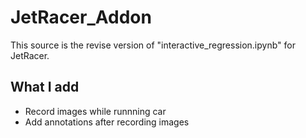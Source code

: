 # JetRacer_Addon

This source is the revise version of "interactive_regression.ipynb" for JetRacer.

## What I add

- Record images while runnning car
- Add annotations after recording images

